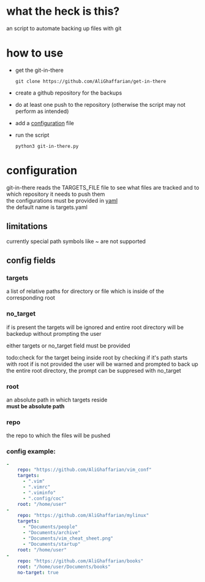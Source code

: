 # what the heck is this?
an script to automate backing up files with git
# how to use
- get the git-in-there
	```
	git clone https://github.com/AliGhaffarian/get-in-there
	```

- create a github repository for the backups
- do at least one push to the repository (otherwise the script may not perform as intended)
- add a [configuration](https://github.com/AliGhaffarian/git-in-there?tab=readme-ov-file#configuration) file
- run the script
  ```
  python3 git-in-there.py
  ```

# configuration
git-in-there reads the TARGETS_FILE file to see what files are tracked and to which repository it needs to push them  
the configurations must be provided in [yaml](https://docs.ansible.com/ansible/latest/reference_appendices/YAMLSyntax.html)  
the default name is targets.yaml 

## limitations
currently special path symbols like ~ are not supported  

## config fields


### targets
a list of relative paths for directory or file which is inside of the corresponding root
### no_target 
if is present the targets will be ignored and entire root directory will be backedup without prompting the user

either targets or no_target field must be provided

todo:check for the target being inside root by checking if it's path starts with root
if is not provided the user will be warned and prompted to back up the entire root directory, the prompt can be suppresed with no_target
### root
an absolute path in which targets reside  
**must be absolute path**
### repo
the repo to which the files will be pushed

### config example:
```yaml
-
    repo: "https://github.com/AliGhaffarian/vim_conf"
    targets:
      - ".vim"
      - ".vimrc"
      - ".viminfo"
      - ".config/coc"
    root: "/home/user"
- 
    repo: "https://github.com/AliGhaffarian/mylinux"
    targets:
      - "Documents/people"
      - "Documents/archive"
      - "Documents/vim_cheat_sheet.png"
      - "Documents/startup"
    root: "/home/user"
-
    repo: "https://github.com/AliGhaffarian/books"
    root: "/home/user/Documents/books"
    no-target: true
```

